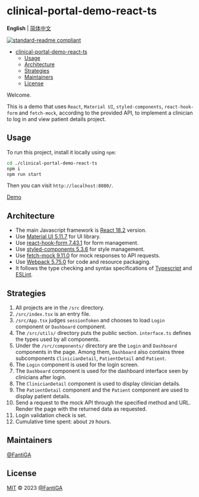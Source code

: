 # clinical-portal-demo-react-ts

**English** | [简体中文](README.zh-CN.md)

[![standard-readme compliant](https://img.shields.io/badge/standard--readme-OK-green.svg?style=flat-square)](https://github.com/RichardLitt/standard-readme)

- [clinical-portal-demo-react-ts](#clinical-portal-demo-react-ts)
  - [Usage](#usage)
  - [Architecture](#architecture)
  - [Strategies](#strategies)
  - [Maintainers](#maintainers)
  - [License](#license)

Welcome.

This is a demo that uses `React`, `Material UI`, `styled-components`, `react-hook-form` and `fetch-mock`, according to the provided API, to implement a clinician to log in and view patient details project.

## Usage

To run this project, install it locally using `npm`:

```bash
cd ./clinical-portal-demo-react-ts
npm i
npm run start
```

Then you can visit `http://localhost:8080/`.

[Demo](https://fantiga.github.io/clinical-portal-demo-react-ts/dist/)

## Architecture

 - The main Javascript framework is [React 18.2](https://reactjs.org/) version.
 - Use [Material UI 5.11.7](https://mui.com/) for UI library.
 - Use [react-hook-form 7.43.1](https://react-hook-form.com/) for form management.
 - Use [styled-components 5.3.6](https://styled-components.com/) for style management.
 - Use [fetch-mock 9.11.0](http://www.wheresrhys.co.uk/fetch-mock/) for mock responses to API requests.
 - Use [Webpack 5.75.0](https://webpack.js.org/) for code and resource packaging.
 - It follows the type checking and syntax specifications of [Typescript](https://www.typescriptlang.org/) and [ESLint](https://eslint.org/).

## Strategies

 1. All projects are in the `/src` directory.
 2. `/src/index.tsx` is an entry file.
 3. `/src/App.tsx` judges `sessionToken` and chooses to load `Login` component or `Dashboard` component.
 4. The `/src/utils/` directory puts the public section. `interface.ts` defines the types used by all components.
 5. Under the `/src/components/` directory are the `Login` and `Dashboard` components in the page. Among them, `Dashboard` also contains three subcomponents `ClinicianDetail`, `PatientDetail` and `Patient`.
 6. The `Login` component is used for the login screen.
 7. The `Dashboard` component is used for the dashboard interface seen by clinicians after login.
 8. The `ClinicianDetail` component is used to display clinician details.
 9. The `PatientDetail` component and the `Patient` component are used to display patient details.
 10. Send a request to the mock API through the specified method and URL. Render the page with the returned data as requested.
 11. Login validation check is set.
 12. Cumulative time spent: about `29` hours.

## Maintainers

[@FantiGA](https://github.com/FantiGA)

## License

[MIT](LICENSE)  © 2023 [@FantiGA](https://github.com/FantiGA)
